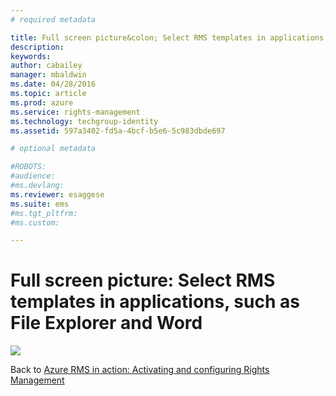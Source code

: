 ```yaml
---
# required metadata

title: Full screen picture&colon; Select RMS templates in applications, such as File Explorer and Word | Azure RMS
description:
keywords:
author: cabailey
manager: mbaldwin
ms.date: 04/28/2016
ms.topic: article
ms.prod: azure
ms.service: rights-management
ms.technology: techgroup-identity
ms.assetid: 597a3402-fd5a-4bcf-b5e6-5c983dbde697

# optional metadata

#ROBOTS:
#audience:
#ms.devlang:
ms.reviewer: esaggese
ms.suite: ems
#ms.tgt_pltfrm:
#ms.custom:

---
```


# Full screen picture: Select RMS templates in applications, such as File Explorer and Word
![](./media/AzRMS_TemplatesPortal_ExplorerWord.png)

Back to [Azure RMS in action: Activating and configuring Rights Management](http://technet.microsoft.com/library/jj585026.aspx)

